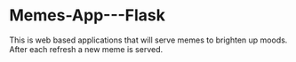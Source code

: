 # Memes-App---Flask
This is web based applications that will serve memes to brighten up moods. After each refresh a new meme is served.
